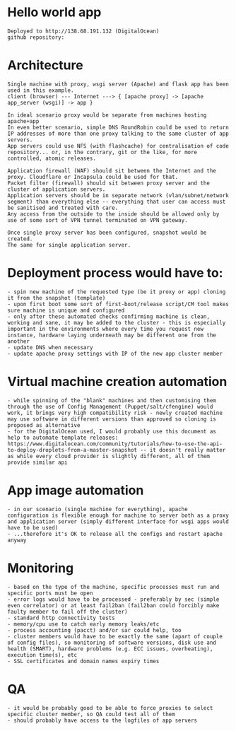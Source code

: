 # Hello world app
	Deployed to http://138.68.191.132 (DigitalOcean)
	github repository: 

# Architecture
	Single machine with proxy, wsgi server (Apache) and flask app has been used in this example.
	client (browser) --- Internet ---> { [apache proxy] -> [apache app_server (wsgi)] -> app }
	
	In ideal scenario proxy would be separate from machines hosting apache+app
	In even better scenario, simple DNS RoundRobin could be used to return IP addresses of more than one proxy talking to the same cluster of app servers.
	App servers could use NFS (with flashcache) for centralisation of code repository... or, in the contrary, git or the like, for more controlled, atomic releases.

	Application firewall (WAF) should sit between the Internet and the proxy. Cloudflare or Incapsula could be used for that.
	Packet filter (firewall) should sit between proxy server and the cluster of application servers.
	Application servers should be in separate network (vlan/subnet/network segment) than everything else -- everything that user can access must be sanitised and treated with care.
	Any access from the outside to the inside should be allowed only by use of some sort of VPN tunnel terminated on VPN gateway.
	
	Once single proxy server has been configured, snapshot would be created.
	The same for single application server.
	
# Deployment process would have to:
	- spin new machine of the requested type (be it proxy or app) cloning it from the snapshot (template)
	- upon first boot some sort of first-boot/release script/CM tool makes sure machine is unique and configured
	- only after these automated checks confirming machine is clean, working and sane, it may be added to the cluster - this is especially important in the environments where every time you request new instance, hardware laying underneath may be different one from the another
	- update DNS when necessary
	- update apache proxy settings with IP of the new app cluster member
	
# Virtual machine creation automation
	- while spinning of the "blank" machines and then customising them through the use of Config Management (Puppet/salt/cfengine) would work, it brings very high compatibility risk - newly created machine may use software in different versions than approved so cloning is proposed as alternative
	- for the DigitalOcean used, I would probably use this document as help to automate template releases: https://www.digitalocean.com/community/tutorials/how-to-use-the-api-to-deploy-droplets-from-a-master-snapshot -- it doesn't really matter as while every cloud provider is slightly different, all of them provide similar api
	
# App image automation
	- in our scenario (single machine for everything), apache configuration is flexible enough for machine to server both as a proxy and application server (simply different interface for wsgi apps would have to be used)
	- ...therefore it's OK to release all the configs and restart apache anyway
	
# Monitoring
	- based on the type of the machine, specific processes must run and specific ports must be open
	- error logs would have to be processed - preferably by sec (simple even correlator) or at least fail2ban (fail2ban could forcibly make faulty member to fail off the cluster)
	- standard http connectivity tests
	- memory/cpu use to catch early memory leaks/etc
	- process accounting (pacct) and/or sar could help, too
	- cluster members would have to be exactly the same (apart of couple of config files), so monitoring of software versions, disk use and health (SMART), hardware problems (e.g. ECC issues, overheating), execution time(s), etc
	- SSL certificates and domain names expiry times
	
# QA
	- it would be probably good to be able to force proxies to select specific cluster member, so QA could test all of them
	- should probably have access to the logfiles of app servers
	
